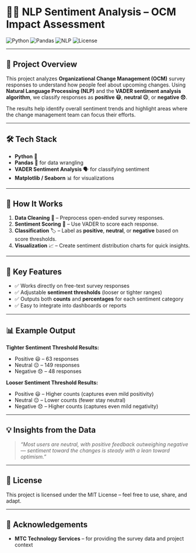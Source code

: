 
# 🧠💬 NLP Sentiment Analysis – OCM Impact Assessment

![Python](https://img.shields.io/badge/Python-3.x-blue)
![Pandas](https://img.shields.io/badge/Library-Pandas-yellow)
![NLP](https://img.shields.io/badge/Technique-NLP-green)
![License](https://img.shields.io/badge/License-MIT-lightgrey)

---

## 📖 Project Overview

This project analyzes **Organizational Change Management (OCM)** survey responses to understand how people feel about upcoming changes.
Using **Natural Language Processing (NLP)** and the **VADER sentiment analysis algorithm**, we classify responses as **positive 😃**, **neutral 😐**, or **negative 😞**.

The results help identify overall sentiment trends and highlight areas where the change management team can focus their efforts.

---

## 🛠 Tech Stack

* **Python** 🐍
* **Pandas** 🐼 for data wrangling
* **VADER Sentiment Analysis** 🗣 for classifying sentiment
* **Matplotlib / Seaborn** 📊 for visualizations

---

## 🚀 How It Works

1. **Data Cleaning** 🧹 – Preprocess open-ended survey responses.
2. **Sentiment Scoring** 🎯 – Use VADER to score each response.
3. **Classification** 🏷 – Label as **positive**, **neutral**, or **negative** based on score thresholds.
4. **Visualization** 📈 – Create sentiment distribution charts for quick insights.

---

## 🎯 Key Features

* ✅ Works directly on free-text survey responses
* ✅ Adjustable **sentiment thresholds** (looser or tighter ranges)
* ✅ Outputs both **counts** and **percentages** for each sentiment category
* ✅ Easy to integrate into dashboards or reports

---

## 📊 Example Output

**Tighter Sentiment Threshold Results:**

* Positive 😃 – 63 responses
* Neutral 😐 – 149 responses
* Negative 😞 – 48 responses

**Looser Sentiment Threshold Results:**

* Positive 😃 – Higher counts (captures even mild positivity)
* Neutral 😐 – Lower counts (fewer stay neutral)
* Negative 😞 – Higher counts (captures even mild negativity)

---

## 💡 Insights from the Data

> *“Most users are neutral, with positive feedback outweighing negative — sentiment toward the changes is steady with a lean toward optimism.”*

---


## 📜 License

This project is licensed under the MIT License – feel free to use, share, and adapt.

---

## 🙌 Acknowledgements

* **MTC Technology Services** – for providing the survey data and project context
  

